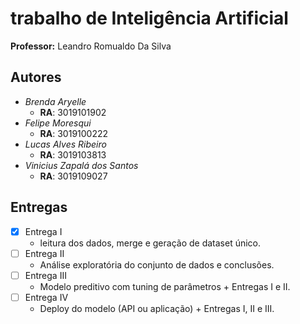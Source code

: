 # trabalho de Inteligência Artificial

**Professor:** Leandro Romualdo Da Silva
## Autores
- _Brenda Aryelle_
    - **RA**: 3019101902
- _Felipe Moresqui_
    - **RA**: 3019100222
- _Lucas Alves Ribeiro_
    - **RA**: 3019103813
- _Vinicius Zapalá dos Santos_
    - **RA**: 3019109027
## Entregas
- [X] Entrega I
    - leitura dos dados, merge e geração de dataset único.
- [ ] Entrega II
    - Análise exploratória do conjunto de dados e conclusões.
- [ ] Entrega III
    - Modelo preditivo com tuning de parâmetros + Entregas I e II.
- [ ] Entrega IV
    - Deploy do modelo (API ou aplicação) + Entregas I, II e III.